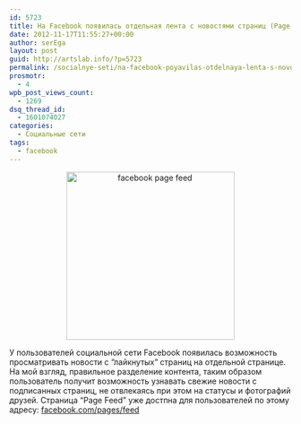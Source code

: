```yaml
---
id: 5723
title: На Facebook появилась отдельная лента с новостями страниц (Page Feed)
date: 2012-11-17T11:55:27+00:00
author: serEga
layout: post
guid: http://artslab.info/?p=5723
permalink: /socialnye-seti/na-facebook-poyavilas-otdelnaya-lenta-s-novostyami-stranic-page-feed/
prosmotr:
  - 4
wpb_post_views_count:
  - 1269
dsq_thread_id:
  - 1601074027
categories:
  - Социальные сети
tags:
  - facebook
---
```

<center>
  <img src="http://googledrive.com/host/0B9lHVSSSdxdxd0hjdUdmRzY3Tjg/Facebook.png" alt="facebook page feed" title="Facebook" width="300" height="300" class="aligncenter size-full wp-image-4388" srcset="http://googledrive.com/host/0B9lHVSSSdxdxd0hjdUdmRzY3Tjg/Facebook.png 300w, http://googledrive.com/host/0B9lHVSSSdxdxd0hjdUdmRzY3Tjg/Facebook-100x100.png 100w, http://googledrive.com/host/0B9lHVSSSdxdxd0hjdUdmRzY3Tjg/Facebook-150x150.png 150w" sizes="(max-width: 300px) 100vw, 300px" />
</center>

У пользователей социальной сети Facebook появилась возможность просматривать новости с &#8220;лайкнутых&#8221; страниц на отдельной странице. На мой взгляд, правильное разделение контента, таким образом пользователь получит возможность узнавать свежие новости с подписанных страниц, не отвлекаясь при этом на статусы и фотографий друзей. Страница &#8220;Page Feed&#8221; уже достпна для пользователей по этому адресу: [facebook.com/pages/feed](https://www.facebook.com/pages/feed)